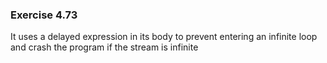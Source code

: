 ### Exercise 4.73
It uses a delayed expression in its body to prevent entering an infinite loop and crash the program if the stream is infinite
